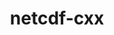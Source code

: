 ---
title: "netcdf-cxx"
layout: cache
categories: [package, develop]
meta: {"compilers": ["gcc@11.1.0", "gcc@11.4.0"], "num_specs": 12, "num_specs_by_stack": {"data-vis-sdk": 4, "e4s": 8, "root": 12}, "oss": ["ubuntu20.04", "ubuntu22.04"], "platforms": ["linux"], "stacks": ["data-vis-sdk", "e4s", "root"], "targets": ["x86_64_v3"], "versions": ["4.2"]}
spec_details: [{"compiler": "gcc@11.4.0", "hash": "2gxpbc5on27ffqrvvamwcfhpuctw65ac", "os": "ubuntu22.04", "platform": "linux", "size": "-", "stacks": ["e4s", "root"], "target": "x86_64_v3", "variants": ["build_system=autotools", "+netcdf4", "patches:=8892291"], "versions": ["4.2"]}, {"compiler": "gcc@11.4.0", "hash": "4xoogymx6l4ndw3acjlij2p3z4bl6hk6", "os": "ubuntu22.04", "platform": "linux", "size": "-", "stacks": ["e4s", "root"], "target": "x86_64_v3", "variants": ["build_system=autotools", "+netcdf4", "patches:=8892291"], "versions": ["4.2"]}, {"compiler": "gcc@11.1.0", "hash": "5hpeeh2exhuke4bi6bmb6zbhb2w5h4z2", "os": "ubuntu20.04", "platform": "linux", "size": "-", "stacks": ["data-vis-sdk", "root"], "target": "x86_64_v3", "variants": ["build_system=autotools", "+netcdf4", "patches:=8892291"], "versions": ["4.2"]}, {"compiler": "gcc@11.4.0", "hash": "5vmsmwzzgbqpqtr7ppdsqkepqhe4n7gk", "os": "ubuntu22.04", "platform": "linux", "size": "-", "stacks": ["e4s", "root"], "target": "x86_64_v3", "variants": ["build_system=autotools", "+netcdf4", "patches:=8892291"], "versions": ["4.2"]}, {"compiler": "gcc@11.4.0", "hash": "d6zxac7jkr3norplho33eqhprsg37rj2", "os": "ubuntu22.04", "platform": "linux", "size": "-", "stacks": ["e4s", "root"], "target": "x86_64_v3", "variants": ["build_system=autotools", "+netcdf4", "patches:=8892291"], "versions": ["4.2"]}, {"compiler": "gcc@11.1.0", "hash": "fso6bsfshvi4s4mmx332pqvkbhj3fpkb", "os": "ubuntu20.04", "platform": "linux", "size": "-", "stacks": ["data-vis-sdk", "root"], "target": "x86_64_v3", "variants": ["build_system=autotools", "+netcdf4", "patches:=8892291"], "versions": ["4.2"]}, {"compiler": "gcc@11.1.0", "hash": "k2awkowgezekg75635zfvkvlzvyuzxpl", "os": "ubuntu20.04", "platform": "linux", "size": "-", "stacks": ["data-vis-sdk", "root"], "target": "x86_64_v3", "variants": ["build_system=autotools", "+netcdf4", "patches:=8892291"], "versions": ["4.2"]}, {"compiler": "gcc@11.4.0", "hash": "mrvnl6k5wl6kivh7n55ul42un2ufpfil", "os": "ubuntu22.04", "platform": "linux", "size": "-", "stacks": ["e4s", "root"], "target": "x86_64_v3", "variants": ["build_system=autotools", "+netcdf4", "patches:=8892291"], "versions": ["4.2"]}, {"compiler": "gcc@11.4.0", "hash": "ps3wppqhdpugscawc4mmm2jyxzcaaiq2", "os": "ubuntu22.04", "platform": "linux", "size": "-", "stacks": ["e4s", "root"], "target": "x86_64_v3", "variants": ["build_system=autotools", "+netcdf4", "patches:=8892291"], "versions": ["4.2"]}, {"compiler": "gcc@11.4.0", "hash": "q5kv6pjb6nljaym5nn6l7mjw7bsgqdxv", "os": "ubuntu22.04", "platform": "linux", "size": "-", "stacks": ["e4s", "root"], "target": "x86_64_v3", "variants": ["build_system=autotools", "+netcdf4", "patches:=8892291"], "versions": ["4.2"]}, {"compiler": "gcc@11.1.0", "hash": "qsqx2awhqicomjm4juq4gqjtrjd6bqln", "os": "ubuntu20.04", "platform": "linux", "size": "-", "stacks": ["data-vis-sdk", "root"], "target": "x86_64_v3", "variants": ["build_system=autotools", "+netcdf4", "patches:=8892291"], "versions": ["4.2"]}, {"compiler": "gcc@11.4.0", "hash": "sxdxx6x5mgjta4lrin5vnqu2brn6y7hy", "os": "ubuntu22.04", "platform": "linux", "size": "-", "stacks": ["e4s", "root"], "target": "x86_64_v3", "variants": ["build_system=autotools", "+netcdf4", "patches:=8892291"], "versions": ["4.2"]}]
---